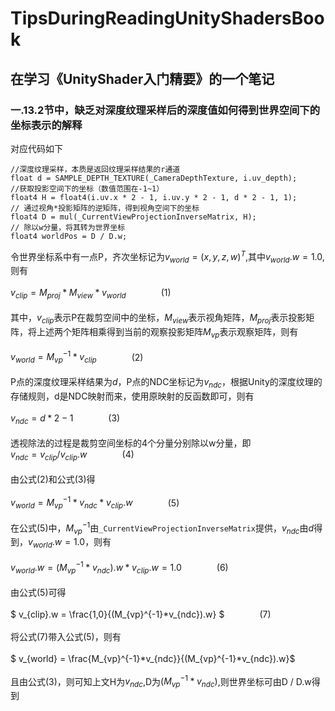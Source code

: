 # TipsDuringReadingUnityShadersBook
## 在学习《UnityShader入门精要》的一个笔记
### 一.13.2节中，缺乏对深度纹理采样后的深度值如何得到世界空间下的坐标表示的解释
对应代码如下

```shaderlab
//深度纹理采样，本质是返回纹理采样结果的r通道  
float d = SAMPLE_DEPTH_TEXTURE(_CameraDepthTexture, i.uv_depth);
//获取投影空间下的坐标（数值范围在-1~1）  
float4 H = float4(i.uv.x * 2 - 1, i.uv.y * 2 - 1, d * 2 - 1, 1);  
// 通过视角*投影矩阵的逆矩阵，得到视角空间下的坐标  
float4 D = mul(_CurrentViewProjectionInverseMatrix, H);  
// 除以w分量，将其转为世界坐标  
float4 worldPos = D / D.w;
```

令世界坐标系中有一点P，齐次坐标记为$` v_{world}=(x,y,z,w)^T `$,其中$`v_{world}.w=1.0`$, 则有  
<br/>
$` v_{clip} = M_{proj}*M_{view}*v_{world}`$&emsp;&emsp;&emsp;&emsp;(1)  
<br/>
其中，$` v_{clip} `$表示P在裁剪空间中的坐标，$`M_{view} `$表示视角矩阵，$`M_{proj} `$表示投影矩阵，将上述两个矩阵相乘得到当前的观察投影矩阵$`M_{vp} `$表示观察矩阵，则有  
<br/>
$` v_{world} = M_{vp}^{-1}*v_{clip}`$&emsp;&emsp;&emsp;&emsp;(2)  
<br/>
P点的深度纹理采样结果为$`d`$，P点的NDC坐标记为$` v_{ndc} `$，根据Unity的深度纹理的存储规则，d是NDC映射而来，使用原映射的反函数即可，则有  
<br/>
$` v_{ndc} = d*2-1`$&emsp;&emsp;&emsp;&emsp;(3)  
<br/>
透视除法的过程是裁剪空间坐标的4个分量分别除以w分量，即
<br/>
$` v_{ndc} = v_{clip}/v_{clip}.w`$&emsp;&emsp;&emsp;&emsp;(4)  
<br/>
由公式(2)和公式(3)得  
<br/>
$` v_{world} = M_{vp}^{-1}*v_{ndc}*v_{clip}.w`$&emsp;&emsp;&emsp;&emsp;(5)  
<br/>
在公式(5)中，$`M_{vp}^{-1} `$由`_CurrentViewProjectionInverseMatrix`提供，$` v_{ndc} `$由$`d`$得到，$`v_{world}.w=1.0`$，则有  
<br/>
$` v_{world}.w = (M_{vp}^{-1}*v_{ndc}).w*v_{clip}.w = 1.0`$&emsp;&emsp;&emsp;&emsp;(6)  
<br/>
由公式(5)可得  
<br/>
$` v_{clip}.w = \frac{1,0}{(M_{vp}^{-1}*v_{ndc}).w} `$&emsp;&emsp;&emsp;&emsp;(7)  
<br/>
将公式(7)带入公式(5)，则有  
<br/>
$` v_{world} = \frac{M_{vp}^{-1}*v_{ndc}}{(M_{vp}^{-1}*v_{ndc}).w}`$  
<br/>
且由公式(3)，则可知上文H为$` v_{ndc} `$,D为$`{(M_{vp}^{-1}*v_{ndc})} `$,则世界坐标可由D / D.w得到




